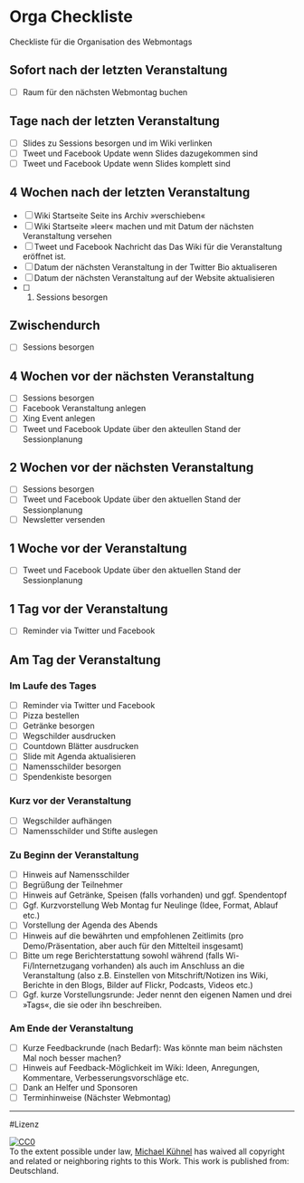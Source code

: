 # Orga Checkliste
Checkliste für die Organisation des Webmontags

## Sofort nach der letzten Veranstaltung

- [ ] Raum für den nächsten Webmontag buchen

## Tage nach der letzten Veranstaltung

- [ ] Slides zu Sessions besorgen und im Wiki verlinken
- [ ] Tweet und Facebook Update wenn Slides dazugekommen sind
- [ ] Tweet und Facebook Update wenn Slides komplett sind

## 4 Wochen nach der letzten Veranstaltung

- [ ] Wiki Startseite Seite ins Archiv »verschieben«
- [ ] Wiki Startseite »leer« machen und mit Datum der nächsten Veranstaltung versehen
- [ ] Tweet und Facebook Nachricht das Das Wiki für die Veranstaltung eröffnet ist.
- [ ] Datum der nächsten Veranstaltung in der Twitter Bio aktualiseren
- [ ] Datum der nächsten Veranstaltung auf der Website aktualisieren
- [ ] 1. Sessions besorgen 

## Zwischendurch

- [ ] Sessions besorgen 

## 4 Wochen vor der nächsten Veranstaltung
 
- [ ] Sessions besorgen  
- [ ] Facebook Veranstaltung anlegen
- [ ] Xing Event anlegen
- [ ] Tweet und Facebook Update über den akteullen Stand der Sessionplanung

## 2 Wochen vor der nächsten Veranstaltung
- [ ] Sessions besorgen
- [ ] Tweet und Facebook Update über den aktuellen Stand der Sessionplanung
- [ ] Newsletter versenden

## 1 Woche vor der Veranstaltung
- [ ] Tweet und Facebook Update über den aktuellen Stand der Sessionplanung

## 1 Tag vor der Veranstaltung 
- [ ] Reminder via Twitter und Facebook

## Am Tag der Veranstaltung

### Im Laufe des Tages
- [ ] Reminder via Twitter und Facebook
- [ ] Pizza bestellen
- [ ] Getränke besorgen
- [ ] Wegschilder ausdrucken
- [ ] Countdown Blätter ausdrucken
- [ ] Slide mit Agenda aktualisieren
- [ ] Namensschilder besorgen
- [ ] Spendenkiste besorgen

### Kurz vor der Veranstaltung
- [ ] Wegschilder aufhängen
- [ ] Namensschilder und Stifte auslegen
 
### Zu Beginn der Veranstaltung
- [ ] Hinweis auf Namensschilder 
- [ ] Begrüßung der Teilnehmer
- [ ] Hinweis auf Getränke, Speisen (falls vorhanden) und ggf. Spendentopf 
- [ ] Ggf. Kurzvorstellung Web Montag fur Neulinge (Idee, Format, Ablauf etc.)
- [ ] Vorstellung der Agenda des Abends
- [ ] Hinweis auf die bewährten und empfohlenen Zeitlimits (pro Demo/Präsentation, aber auch für den Mittelteil insgesamt)
- [ ] Bitte um rege Berichterstattung sowohl während (falls Wi-Fi/Internetzugang vorhanden) als auch im Anschluss an die Veranstaltung (also z.B. Einstellen von Mitschrift/Notizen ins Wiki, Berichte in den Blogs, Bilder auf Flickr, Podcasts, Videos etc.)
- [ ] Ggf. kurze Vorstellungsrunde: Jeder nennt den eigenen Namen und drei »Tags«, die sie oder ihn beschreiben.

### Am Ende der Veranstaltung
- [ ] Kurze Feedbackrunde (nach Bedarf): Was könnte man beim nächsten Mal noch besser machen?
- [ ] Hinweis auf Feedback-Möglichkeit im Wiki: Ideen, Anregungen, Kommentare, Verbesserungsvorschläge etc.
- [ ] Dank an Helfer und Sponsoren 
- [ ] Terminhinweise (Nächster Webmontag) 

----

#Lizenz
<p xmlns:dct="http://purl.org/dc/terms/" xmlns:vcard="http://www.w3.org/2001/vcard-rdf/3.0#">
  <a rel="license"
     href="http://creativecommons.org/publicdomain/zero/1.0/deed.de">
    <img src="http://i.creativecommons.org/p/zero/1.0/88x31.png" style="border-style: none;" alt="CC0" />
  </a>
  <br />
  To the extent possible under law,
  <a rel="dct:publisher"
     href="www.michael-kuehnel.de">
    <span property="dct:title">Michael Kühnel</span></a>
  has waived all copyright and related or neighboring rights to
  this Work.
This work is published from:
<span property="vcard:Country" datatype="dct:ISO3166"
      content="DE" about="www.michael-kuehnel.de">
  Deutschland</span>.
</p>

